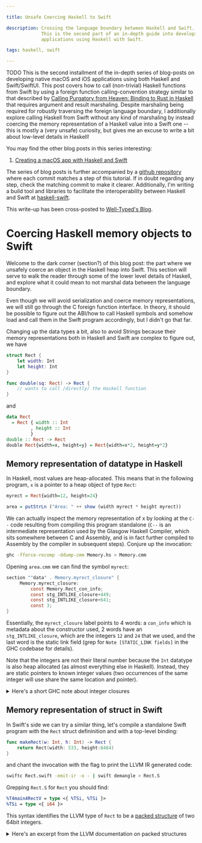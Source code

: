 ```yaml
---

title: Unsafe Coercing Haskell to Swift

description: Crossing the language boundary between Haskell and Swift.
             This is the second part of an in-depth guide into developing native
             applications using Haskell with Swift.

tags: haskell, swift

---
```


TODO
This is the second installment of the in-depth series of blog-posts on
developing native macOS and iOS applications using both Haskell and
Swift/SwiftUI. This post covers how to call (non-trivial) Haskell functions from
Swift by using a foreign function calling-convention strategy similar to that
described by [Calling Purgatory from Heaven: Binding to Rust in
Haskell](https://well-typed.com/blog/2023/03/purgatory/) that requires argument
and result marshaling. Despite marshaling being required for robustly traversing
the foreign language boundary, I additionally explore calling Haskell from Swift
without any kind of marshaling by instead coercing the memory representation of
a Haskell value into a Swift one -- this is mostly a (very unsafe) curiosity,
but gives me an excuse to write a bit about low-level details in Haskell!

You may find the other blog posts in this series interesting:

1. [Creating a macOS app with Haskell and Swift](2023-11-10-creating-a-macos-app-with-haskell-and-swift.html)

The series of blog posts is further accompanied by a [github
repository](https://github.com/alt-romes/haskell-x-swift-project-steps) where
each commit matches a step of this tutorial. If in doubt regarding any step,
check the matching commit to make it clearer.
Additionally, I'm writing a build tool and libraries to facilitate the
interoperability between Haskell and Swift at [haskell-swift](https://github.com/alt-romes/haskell-swift).

This write-up has been cross-posted to [Well-Typed's Blog](https://well-typed.com/blog/).

# Coercing Haskell memory objects to Swift

Welcome to the dark corner (section?) of this blog post: the part where we
unsafely coerce an object in the Haskell heap into Swift. This section
will serve to walk the reader through some of the lower level details of
Haskell, and explore what it could mean to not marshal data between the language
boundary.

Even though we will avoid serialization and coerce memory representations, we
will still go through the C foreign function interface. In theory, it should be
possible to figure out the ABI/how to call Haskell symbols and somehow load and
call them in the Swift program accordingly, but I didn't go that far.

Changing up the data types a bit, also to avoid Strings because their memory
representations both in Haskell and Swift are complex to figure out, we have
```swift
struct Rect {
    let width: Int
    let height: Int
}

func double(sq: Rect) -> Rect {
    // wants to call /directly/ the Haskell function
}
```
and
```haskell
data Rect
  = Rect { width :: Int
         , height :: Int
         }
double :: Rect -> Rect
double Rect{width=x, height=y} = Rect{width=x*2, height=y*2}
```

## Memory representation of datatype in Haskell

In Haskell, most values are heap-allocated. This means that in the following
program, `x` is a pointer to a heap object of type `Rect`:
```haskell
myrect = Rect{width=12, height=24}

area = putStrLn ("Area: " ++ show (width myrect * height myrect))
```
We can actually inspect the memory representation of x by looking at the `C--`
code resulting from compiling this program standalone (`C--` is an intermediate
representation used by the Glasgow Haskell Compiler, which sits somewhere
between C and Assembly, and is in fact further compiled to Assembly by the
compiler in subsequent steps). Conjure up the invocation:
```bash
ghc -fforce-recomp -ddump-cmm Memory.hs > Memory.cmm
```
Opening `area.cmm` we can find the symbol `myrect`:
```c
section ""data" . Memory.myrect_closure" {
     Memory.myrect_closure:
         const Memory.Rect_con_info;
         const stg_INTLIKE_closure+449;
         const stg_INTLIKE_closure+641;
         const 3;
}
```
Essentially, the `myrect_closure` label points to 4 words: a `con_info` which
is metadata about the constructor used, 2 words have an `stg_INTLIKE_closure`,
which are the integers `12` and `24` that we used, and the last word is the
static link field (grep for `Note [STATIC_LINK fields]` in the GHC codebase for
details).

Note that the integers are not their literal number because the `Int` datatype
is also heap allocated (as almost everything else in Haskell). Instead, they are
static pointers to known integer values (two occurrences of the same integer will
use share the same location and pointer).
<details>
<summary>Here's a short GHC note about integer closures</summary>

```txt
Note [CHARLIKE and INTLIKE closures]
~~~~~~~~~~~~~~~~~~~~~~~~~~~~~~~~~~~~
These are static representations of Chars and small Ints, so that
we can remove dynamic Chars and Ints during garbage collection and
replace them with references to the static objects.
```
</details>

## Memory representation of struct in Swift

In Swift's side we can try a similar thing, let's compile a standalone Swift
program with the `Rect` struct defininition and with a top-level binding:
```swift
func makeRect(w: Int, h: Int) -> Rect {
    return Rect(width: 533, height:6464)
}
```
and chant the invocation with the flag to print the LLVM IR generated code:

```bash
swiftc Rect.swift -emit-ir -o - | swift demangle > Rect.S
```
Grepping `Rect.S` for `Rect` you should find:
```llvm
%T4main4RectV = type <{ %TSi, %TSi }>
%TSi = type <{ i64 }>
```
This syntax identifies the LLVM type of `Rect` to be a [packed
structure](https://llvm.org/docs/LangRef.html#t-struct) of two 64bit integers.
<details>
<summary>Here's an excerpt from the LLVM documentation on packed structures</summary>
```llvm
; Syntax
%T1 = type { <type list> }     ; Identified normal struct type
%T2 = type <{ <type list> }>   ; Identified packed struct type

; Examples:
{ i32, i32, i32 } ; A triple of three i32 values
{ float, ptr } ; A pair, where the first element is a float and the second element is a pointer.
<{ i8, i32 }> ; A packed struct known to be 5 bytes in size.
```
</details>
In short, the `Rect` type is a `type <{ i64, i64 }>` which means 8*2 bytes in memory.
To double check, we can look for the `makeRect` function that should return
exactly a 16 byte structure.

## Interpreting Haskell memory in Swift

Summarising, a `Rect` value in Swift will look like (A) in memory, and a Haskell
`Rect` value will look like (B) in memory:
```txt
    ┌────┬────┐
(A) │ 533│6464│
    └────┴────┘

    ┌────┐                        
(B) │    │                        
    └─┬──┘                        
      │   ┌────┬────┬────┬────┐   
      └──►│Rect│    │    │  3 │   
          └────┴┬───┴─┬──┴────┘   
                │     │           
          ┌─────┘     └─┐         
          │             │         
         ┌▼───┬────┐   ┌▼───┬────┐
         │ I# │ 12 │   │ I# │ 12 │
         └────┴────┘   └────┴────┘
```
The first thing we can address is storing the unboxed integers in the fields of
the Haskell datatype instead of static closures to boxed integers. To do this,
we make the field strict with the `!` annotation, and we use the `{-# UNPACK
#-}` pragma to force the unboxing when compiling with optimisations (although it
is likely that compiling with optimisations will unbox the strict integer
anyway without the pragma^[As an exercise, check this by looking at the `C--` representation of the
program compiled with optimisations, with the integer fields being strict, but
without using the `UNPACK` pragma]). That is, update `Rect` to the following,
recompile, and check the `C--` representation again.
```haskell
data Rect
  = Rect { width :: {-# UNPACK #-} !Int
         , height :: {-# UNPACK #-} !Int
         }
```
You'll see that compiling with optimisations will get rid of the static link
field and store literal integers in the fields of the datatype:
```c
Memory.myrect_closure:
    const Memory.Rect_con_info;
    const 12;
    const 24;
```
The memory now looking like
```txt
       ┌────┐                        
myrect │    │                        
       └─┬──┘                        
         │   ┌────┬────┬────┐
         └──►│Rect│ 12 │ 24 │  
             └────┴────┴────┘   
```

### Unsafe Coercing

It seems much simpler how we can return from a C function wrapping a Haskell
function a value which can be understood as a `struct Rect` in Swift. We need
to:

1. Unsafe coerce `myrect :: Rect` into a `myrect :: Ptr ()`, a pointer to the beginning of
   the Rect heap^[Really, the `myrect` value is not in the heap as it is static
   data put by the compiler in the data section, but for our purposes that
   difference does not matter] object
2. Add the size of a word to the `myrect` pointer, to get a pointer pointing to the
   beginning of the integer data (points to the field with `12`).

But this will not work. The problem is that occurrences of `myrect` in a
function body will not actually be a pointer to the first word of the Haskell
value in the heap. It is rather the pointer we want plus 1 (i.e. `myrect = ptr_to_rect_value_in_heap+1`).
We can see this by looking again at `C--` for this simple function:
```haskell
giveMyRect :: () -> Rect
giveMyRect () = myrect
```
Whose corresponding `C--` code looks like:
```c
Memory.giveMyRect_entry() {
   // ...
   R1 = Memory.myrect_closure+1;
   Sp = Sp + 8;
   call (P64[Sp])(R1)
}
```
Note how we return `myrect_closure+1`, the pointer to the `myrect_closure` plus
the tag.

The short story is that GHC will use an optimisation technique called [*pointer
tagging*](https://en.wikipedia.org/wiki/Tagged_pointer) to add a tag to every
heap pointer denoting which of the datatype constructors was used to construct
that value, or whether the value has not yet been evaluated:

* If the tag is `0` then the pointed-to value is either unevaluated or we don't
    know
* If the tag is `1` then we know the pointed-to value to have been constructed
    with the first constructor of the datatype
* If the tag is `2` then we know the pointed-to value to have been constructed
    with the second constructor of the datatype, and on and on up until `7`,
    which is the last possible tag^[Why `7`? For the slightly longer story:
    because in a 64bit system, memory is aligned to 64 bits, meaning that
    pointers to heap allocated memory will always have 3 bits that are
    necessarily `0` valued -- so we can use these 3 bits for tags -- that is, we
    can use tags from 0 to 7.].

This is a very cool optimisation because it allows us to choose the branch of
a case expression without needing to de-reference the pointer to check which
constructor the value used, as long as it has already been evaluated, because we
can simply check the tag, or e.g. avoiding memory accesses to check if a value
has already been evaluated as we can know, again, simply by looking at the tag.

So, we really need another step:

1.5. Subtract `1` from the unsafe-coerced `myrect :: Ptr ()`.

Let us write the Haskell function that we will export in the Haskell foreign
library `MyForeignLib.hs` (after copying over the last `Rect` definition). This
function returns a `Ptr ()`, where the unit type has no
real meaning as we coerce it away, knowing that the pointer points to a `Rect` in
memory that can be understood by Swift as a `Rect` struct.
```haskell
give_rect :: Ptr ()
give_rect =
  let
    -- WRONG!!! Needs to unsafeCoerce# to Addr#...
    -- Step 1
    tagged_ptr = unsafeCoerce myrect :: Ptr ()
    -- Step 1.5
    ptr_minus_1 = (unsafeCoerce tagged_ptr :: Word) - 1
    ptr_con_info = unsafeCoerce ptr_minus_1 :: Ptr ()
    -- Step 2
    ptr_final = ptr_con_info `plusPtr` 8 :: Ptr () -- 8 bytes
   in ptr_final

foreign export ccall give_rect :: Ptr ()
```

On the Swift side we need simply to de-reference a `Rect` from the pointer to
the Haskell memory. In `ContentView` we add:
```swift
// Swift here
```

## Conclusion

As you may have come to understand, this approach in practice, despite fun, is
pretty much the horrifying opposite of robust -- given how much we are relying
on the undefined memory layout of Swift, GHC optimisations, unsafe coerce, and
just so much undefined behaviour in general.

We only skimmed the surface of it despite having simplified it
massively. For example, if we weren't using a top-level binding, we'd have to
worry about the garbage collector getting to the heap object before Swift could
(and instead we'd have to use something like `StablePtr`).

The veredict is that this is not a reasonable option to be considered for the
large applications mixing Haskell and Swift that are our goal.
